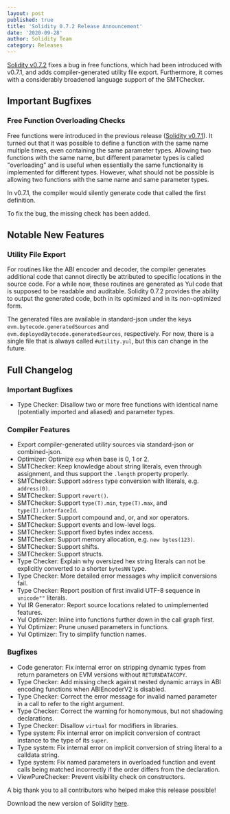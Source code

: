 ```yaml
---
layout: post
published: true
title: 'Solidity 0.7.2 Release Announcement'
date: '2020-09-28'
author: Solidity Team
category: Releases
---
```


[Solidity v0.7.2](https://github.com/ethereum/solidity/releases/tag/v0.7.2)
fixes a bug in free functions, which had been introduced with v0.7.1, and adds
compiler-generated utility file export. Furthermore, it comes with a
considerably broadened language support of the SMTChecker.

## Important Bugfixes

### Free Function Overloading Checks

Free functions were introduced in the previous release
([Solidity v0.7.1](https://github.com/ethereum/solidity/releases/tag/v0.7.1)).
It turned out that it was possible to define a function with the same name
multiple times, even containing the same parameter types. Allowing two functions
with the same name, but different parameter types is called "overloading" and is
useful when essentially the same functionality is implemented for different
types. However, what should not be possible is allowing two functions with the
same name and same parameter types.

In v0.7.1, the compiler would silently generate code that called the first
definition.

To fix the bug, the missing check has been added.

## Notable New Features

### Utility File Export

For routines like the ABI encoder and decoder, the compiler generates additional
code that cannot directly be attributed to specific locations in the source
code. For a while now, these routines are generated as Yul code that is supposed
to be readable and auditable. Solidity 0.7.2 provides the ability to output the
generated code, both in its optimized and in its non-optimized form.

The generated files are available in standard-json under the keys
`evm.bytecode.generatedSources` and `evm.deployedBytecode.generatedSources`,
respectively. For now, there is a single file that is always called
`#utility.yul`, but this can change in the future.

## Full Changelog

### Important Bugfixes

- Type Checker: Disallow two or more free functions with identical name
  (potentially imported and aliased) and parameter types.

### Compiler Features

- Export compiler-generated utility sources via standard-json or combined-json.
- Optimizer: Optimize `exp` when base is 0, 1 or 2.
- SMTChecker: Keep knowledge about string literals, even through assignment, and
  thus support the `.length` property properly.
- SMTChecker: Support `address` type conversion with literals, e.g.
  `address(0)`.
- SMTChecker: Support `revert()`.
- SMTChecker: Support `type(T).min`, `type(T).max`, and `type(I).interfaceId`.
- SMTChecker: Support compound and, or, and xor operators.
- SMTChecker: Support events and low-level logs.
- SMTChecker: Support fixed bytes index access.
- SMTChecker: Support memory allocation, e.g. `new bytes(123)`.
- SMTChecker: Support shifts.
- SMTChecker: Support structs.
- Type Checker: Explain why oversized hex string literals can not be explicitly
  converted to a shorter `bytesNN` type.
- Type Checker: More detailed error messages why implicit conversions fail.
- Type Checker: Report position of first invalid UTF-8 sequence in `unicode""`
  literals.
- Yul IR Generator: Report source locations related to unimplemented features.
- Yul Optimizer: Inline into functions further down in the call graph first.
- Yul Optimizer: Prune unused parameters in functions.
- Yul Optimizer: Try to simplify function names.

### Bugfixes

- Code generator: Fix internal error on stripping dynamic types from return
  parameters on EVM versions without `RETURNDATACOPY`.
- Type Checker: Add missing check against nested dynamic arrays in ABI encoding
  functions when ABIEncoderV2 is disabled.
- Type Checker: Correct the error message for invalid named parameter in a call
  to refer to the right argument.
- Type Checker: Correct the warning for homonymous, but not shadowing
  declarations.
- Type Checker: Disallow `virtual` for modifiers in libraries.
- Type system: Fix internal error on implicit conversion of contract instance to
  the type of its `super`.
- Type system: Fix internal error on implicit conversion of string literal to a
  calldata string.
- Type system: Fix named parameters in overloaded function and event calls being
  matched incorrectly if the order differs from the declaration.
- ViewPureChecker: Prevent visibility check on constructors.

A big thank you to all contributors who helped make this release possible!

Download the new version of Solidity
[here](https://github.com/ethereum/solidity/releases/tag/v0.7.2).
